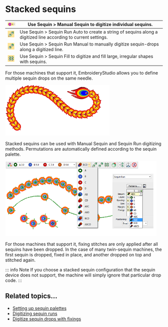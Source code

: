 # Stacked sequins

| ![ManualSequin.png](assets/ManualSequin.png)                 | Use Sequin > Manual Sequin to digitize individual sequins.                                                       |
| ------------------------------------------------------------ | ---------------------------------------------------------------------------------------------------------------- |
| ![SequinRunAuto00067.png](assets/SequinRunAuto00067.png)     | Use Sequin > Sequin Run Auto to create a string of sequins along a digitized line according to current settings. |
| ![SequinRunManual00068.png](assets/SequinRunManual00068.png) | Use Sequin > Sequin Run Manual to manually digitize sequin-drops along a digitized line.                         |
| ![SequinFill.png](assets/SequinFill.png)                     | Use Sequin > Sequin Fill to digitize and fill large, irregular shapes with sequins.                              |

For those machines that support it, EmbroideryStudio allows you to define multiple sequin drops on the same needle.

![StackedSequins.png](assets/StackedSequins.png)

Stacked sequins can be used with Manual Sequin and Sequin Run digitizing methods. Permutations are automatically defined according to the sequin palette.

![StackedSequinsDroplists.png](assets/StackedSequinsDroplists.png)

For those machines that support it, fixing stitches are only applied after all sequins have been dropped. In the case of many twin-sequin machines, the first sequin is dropped, fixed in place, and another dropped on top and stitched again.

::: info Note
If you choose a stacked sequin configuration that the sequin device does not support, the machine will simply ignore that particular drop code.
:::

## Related topics...

- [Setting up sequin palettes](Setting_up_sequin_palettes)
- [Digitizing sequin runs](Digitizing_sequin_runs)
- [Digitize sequin drops with fixings](../sequin_advanced/Digitize_sequin_drops_with_fixings)
